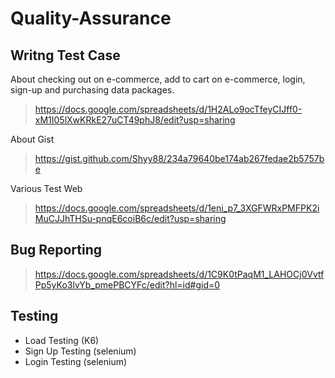 # Quality-Assurance
## Writng Test Case
About checking out on e-commerce, add to cart on e-commerce, login, sign-up and purchasing data packages.

> https://docs.google.com/spreadsheets/d/1H2ALo9ocTfeyCIJff0-xM1I05lXwKRkE27uCT49phJ8/edit?usp=sharing

About Gist

> https://gist.github.com/Shyy88/234a79640be174ab267fedae2b5757be

Various Test Web 

> https://docs.google.com/spreadsheets/d/1eni_p7_3XGFWRxPMFPK2iMuCJJhTHSu-pnqE6coiB6c/edit?usp=sharing
## Bug Reporting 
> https://docs.google.com/spreadsheets/d/1C9K0tPaqM1_LAHOCj0VvtfPp5yKo3lvYb_pmePBCYFc/edit?hl=id#gid=0
## Testing
- Load Testing (K6)
- Sign Up Testing (selenium)
- Login Testing (selenium)
